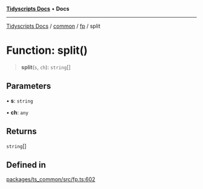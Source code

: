 [**Tidyscripts Docs**](../../../../../README.md) • **Docs**

***

[Tidyscripts Docs](../../../../../globals.md) / [common](../../../README.md) / [fp](../README.md) / split

# Function: split()

> **split**(`s`, `ch`): `string`[]

## Parameters

• **s**: `string`

• **ch**: `any`

## Returns

`string`[]

## Defined in

[packages/ts\_common/src/fp.ts:602](https://github.com/sheunaluko/tidyscripts/blob/master/packages/ts_common/src/fp.ts#L602)
